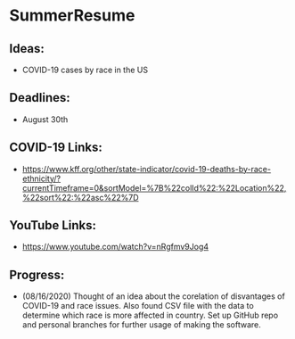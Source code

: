 # SummerResume

## Ideas:
- COVID-19 cases by race in the US

## Deadlines:
- August 30th

## COVID-19 Links:
- https://www.kff.org/other/state-indicator/covid-19-deaths-by-race-ethnicity/?currentTimeframe=0&sortModel=%7B%22colId%22:%22Location%22,%22sort%22:%22asc%22%7D

## YouTube Links:
- https://www.youtube.com/watch?v=nRgfmv9Jog4

## Progress:

- (08/16/2020) Thought of an idea about the corelation of disvantages of COVID-19 and race issues.  Also found CSV file with the data to determine which race is more affected in country. Set up GitHub repo and personal branches for further usage of making the software.
